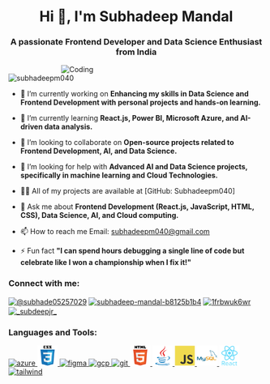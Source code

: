 <h1 align="center">Hi 👋, I'm Subhadeep Mandal</h1>
<h3 align="center">A passionate Frontend Developer and Data Science Enthusiast from India</h3>

<img align="right" alt="Coding" width="400" src="https://th.bing.com/th/id/OIP.-6k_NnPhvRces_8j3Qe9eQHaFH?w=626&h=432&rs=1&pid=ImgDetMain">

<p align="left"> <img src="https://komarev.com/ghpvc/?username=subhadeepm040&label=Profile%20views&color=0e75b6&style=flat" alt="subhadeepm040" /> </p>

- 🔭 I’m currently working on **Enhancing my skills in Data Science and Frontend Development with personal projects and hands-on learning.**

- 🌱 I’m currently learning **React.js, Power BI, Microsoft Azure, and AI-driven data analysis.**

- 👯 I’m looking to collaborate on **Open-source projects related to Frontend Development, AI, and Data Science.**

- 🤝 I’m looking for help with **Advanced AI and Data Science projects, specifically in machine learning and Cloud Technologies.**

- 👨‍💻 All of my projects are available at [GitHub: Subhadeepm040]

- 💬 Ask me about **Frontend Development (React.js, JavaScript, HTML, CSS), Data Science, AI, and Cloud computing.**

- 📫 How to reach me   Email: subhadeepm040@gmail.com

- ⚡ Fun fact **"I can spend hours debugging a single line of code but celebrate like I won a championship when I fix it!"**

<h3 align="left">Connect with me:</h3>
<p align="left">
<a href="https://twitter.com/@subhade05257029" target="blank"><img align="center" src="https://raw.githubusercontent.com/rahuldkjain/github-profile-readme-generator/master/src/images/icons/Social/twitter.svg" alt="@subhade05257029" height="30" width="40" /></a>
<a href="https://linkedin.com/in/subhadeep-mandal-b8125b1b4" target="blank"><img align="center" src="https://raw.githubusercontent.com/rahuldkjain/github-profile-readme-generator/master/src/images/icons/Social/linked-in-alt.svg" alt="subhadeep-mandal-b8125b1b4" height="30" width="40" /></a>
<a href="https://fb.com/1frbwuk6wr" target="blank"><img align="center" src="https://raw.githubusercontent.com/rahuldkjain/github-profile-readme-generator/master/src/images/icons/Social/facebook.svg" alt="1frbwuk6wr" height="30" width="40" /></a>
<a href="https://instagram.com/_subdeepjr_" target="blank"><img align="center" src="https://raw.githubusercontent.com/rahuldkjain/github-profile-readme-generator/master/src/images/icons/Social/instagram.svg" alt="_subdeepjr_" height="30" width="40" /></a>
</p>

<h3 align="left">Languages and Tools:</h3>
<p align="left"> <a href="https://azure.microsoft.com/en-in/" target="_blank" rel="noreferrer"> <img src="https://www.vectorlogo.zone/logos/microsoft_azure/microsoft_azure-icon.svg" alt="azure" width="40" height="40"/> </a> <a href="https://www.w3schools.com/css/" target="_blank" rel="noreferrer"> <img src="https://raw.githubusercontent.com/devicons/devicon/master/icons/css3/css3-original-wordmark.svg" alt="css3" width="40" height="40"/> </a> <a href="https://www.figma.com/" target="_blank" rel="noreferrer"> <img src="https://www.vectorlogo.zone/logos/figma/figma-icon.svg" alt="figma" width="40" height="40"/> </a> <a href="https://cloud.google.com" target="_blank" rel="noreferrer"> <img src="https://www.vectorlogo.zone/logos/google_cloud/google_cloud-icon.svg" alt="gcp" width="40" height="40"/> </a> <a href="https://git-scm.com/" target="_blank" rel="noreferrer"> <img src="https://www.vectorlogo.zone/logos/git-scm/git-scm-icon.svg" alt="git" width="40" height="40"/> </a> <a href="https://www.w3.org/html/" target="_blank" rel="noreferrer"> <img src="https://raw.githubusercontent.com/devicons/devicon/master/icons/html5/html5-original-wordmark.svg" alt="html5" width="40" height="40"/> </a> <a href="https://www.java.com" target="_blank" rel="noreferrer"> <img src="https://raw.githubusercontent.com/devicons/devicon/master/icons/java/java-original.svg" alt="java" width="40" height="40"/> </a> <a href="https://developer.mozilla.org/en-US/docs/Web/JavaScript" target="_blank" rel="noreferrer"> <img src="https://raw.githubusercontent.com/devicons/devicon/master/icons/javascript/javascript-original.svg" alt="javascript" width="40" height="40"/> </a> <a href="https://www.mysql.com/" target="_blank" rel="noreferrer"> <img src="https://raw.githubusercontent.com/devicons/devicon/master/icons/mysql/mysql-original-wordmark.svg" alt="mysql" width="40" height="40"/> </a> <a href="https://reactjs.org/" target="_blank" rel="noreferrer"> <img src="https://raw.githubusercontent.com/devicons/devicon/master/icons/react/react-original-wordmark.svg" alt="react" width="40" height="40"/> </a> <a href="https://tailwindcss.com/" target="_blank" rel="noreferrer"> <img src="https://w7.pngwing.com/pngs/771/978/png-transparent-tailwind-css-css-framework-customizable-low-level-tailwind-logo-3d-icon.png" alt="tailwind" width="40" height="40"/> </a> </p>
